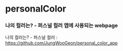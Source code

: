 # personalColor

### 나의 컬러는? - 퍼스널 컬러 앱에 사용되는 webpage

나의 컬러는? - 퍼스널 컬러 : https://github.com/JungWooGeon/personal_color_app
